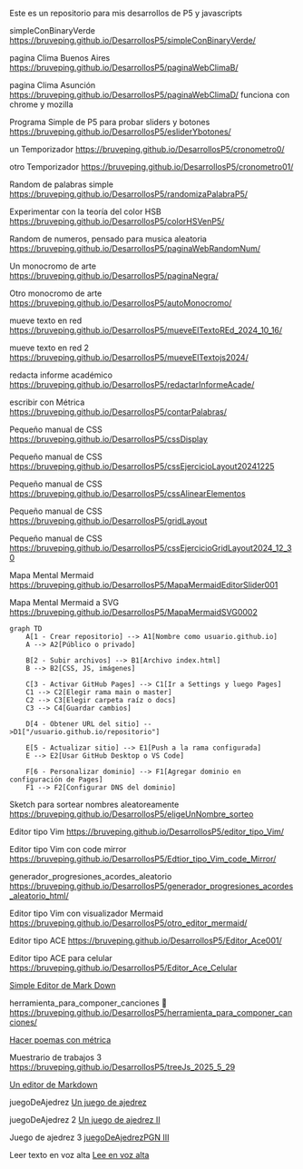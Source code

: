 Este es un repositorio para mis desarrollos de P5 y javascripts

simpleConBinaryVerde
https://bruveping.github.io/DesarrollosP5/simpleConBinaryVerde/


pagina Clima Buenos Aires
https://bruveping.github.io/DesarrollosP5/paginaWebClimaB/

pagina Clima Asunción
https://bruveping.github.io/DesarrollosP5/paginaWebClimaD/
funciona con chrome y mozilla

Programa Simple de P5 para probar sliders y botones
https://bruveping.github.io/DesarrollosP5/esliderYbotones/

un Temporizador
https://bruveping.github.io/DesarrollosP5/cronometro0/

otro Temporizador https://bruveping.github.io/DesarrollosP5/cronometro01/

Random de palabras simple https://bruveping.github.io/DesarrollosP5/randomizaPalabraP5/

Experimentar con la teoría del color HSB https://bruveping.github.io/DesarrollosP5/colorHSVenP5/

Random de numeros, pensado para musica aleatoria https://bruveping.github.io/DesarrollosP5/paginaWebRandomNum/

Un monocromo de arte https://bruveping.github.io/DesarrollosP5/paginaNegra/

Otro monocromo de arte https://bruveping.github.io/DesarrollosP5/autoMonocromo/

mueve texto en red https://bruveping.github.io/DesarrollosP5/mueveElTextoREd_2024_10_16/

mueve texto en red 2 https://bruveping.github.io/DesarrollosP5/mueveElTextojs2024/

redacta informe académico https://bruveping.github.io/DesarrollosP5/redactarInformeAcade/

escribir con Métrica https://bruveping.github.io/DesarrollosP5/contarPalabras/

Pequeño manual de CSS https://bruveping.github.io/DesarrollosP5/cssDisplay

Pequeño manual de CSS https://bruveping.github.io/DesarrollosP5/cssEjercicioLayout20241225

Pequeño manual de CSS https://bruveping.github.io/DesarrollosP5/cssAlinearElementos

Pequeño manual de CSS https://bruveping.github.io/DesarrollosP5/gridLayout

Pequeño manual de CSS https://bruveping.github.io/DesarrollosP5/cssEjercicioGridLayout2024_12_30

Mapa Mental Mermaid https://bruveping.github.io/DesarrollosP5/MapaMermaidEditorSlider001

Mapa Mental Mermaid a SVG https://bruveping.github.io/DesarrollosP5/MapaMermaidSVG0002



```mermaid
graph TD
    A[1 - Crear repositorio] --> A1[Nombre como usuario.github.io]
    A --> A2[Público o privado]

    B[2 - Subir archivos] --> B1[Archivo index.html]
    B --> B2[CSS, JS, imágenes]

    C[3 - Activar GitHub Pages] --> C1[Ir a Settings y luego Pages]
    C1 --> C2[Elegir rama main o master]
    C2 --> C3[Elegir carpeta raíz o docs]
    C3 --> C4[Guardar cambios]

    D[4 - Obtener URL del sitio] -->D1["/usuario.github.io/repositorio"]

    E[5 - Actualizar sitio] --> E1[Push a la rama configurada]
    E --> E2[Usar GitHub Desktop o VS Code]

    F[6 - Personalizar dominio] --> F1[Agregar dominio en configuración de Pages]
    F1 --> F2[Configurar DNS del dominio]
```



Sketch para sortear nombres aleatoreamente https://bruveping.github.io/DesarrollosP5/eligeUnNombre_sorteo

Editor tipo Vim https://bruveping.github.io/DesarrollosP5/editor_tipo_Vim/

Editor tipo Vim con code mirror https://bruveping.github.io/DesarrollosP5/Edtior_tipo_Vim_code_Mirror/

generador_progresiones_acordes_aleatorio    https://bruveping.github.io/DesarrollosP5/generador_progresiones_acordes_aleatorio_html/

Editor tipo Vim con visualizador Mermaid https://bruveping.github.io/DesarrollosP5/otro_editor_mermaid/

Editor tipo ACE https://bruveping.github.io/DesarrollosP5/Editor_Ace001/

Editor tipo ACE para celular https://bruveping.github.io/DesarrollosP5/Editor_Ace_Celular

[Simple Editor de Mark Down](https://bruveping.github.io/DesarrollosP5/editorMarkDown)

herramienta_para_componer_canciones 🎵   https://bruveping.github.io/DesarrollosP5/herramienta_para_componer_canciones/

[Hacer poemas con métrica](https://bruveping.github.io/DesarrollosP5/contarPalabras/)

Muestrario de trabajos 3 https://bruveping.github.io/DesarrollosP5/treeJs_2025_5_29

[Un editor de Markdown](https://bruveping.github.io/DesarrollosP5/Markdown_editor_html)

juegoDeAjedrez [Un juego de ajedrez](https://bruveping.github.io/DesarrollosP5/juegoDeAjedrez)

juegoDeAjedrez 2 [Un juego de ajedrez II](https://bruveping.github.io/DesarrollosP5/juegoDeAjedrez_celular)

Juego de ajedrez 3 [juegoDeAjedrezPGN III](https://bruveping.github.io/DesarrollosP5/juegoDeAjedrezPGN)

Leer texto en voz alta [Lee en voz alta](https://bruveping.github.io/DesarrollosP5/leer_texto_en_voz_alta/)



